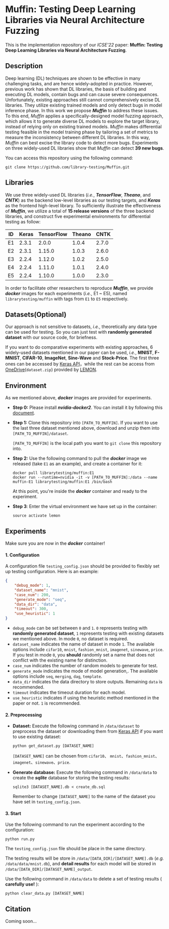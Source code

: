 # Muffin: Testing Deep Learning Libraries via Neural Architecture Fuzzing


This is the implementation repository of our *ICSE'22* paper: **Muffin: Testing Deep Learning Libraries via Neural Architecture Fuzzing**.



## Description

Deep learning (DL) techniques are shown to be effective in many challenging tasks, and are hence widely-adopted in practice. However, previous work has shown that DL libraries, the basis of building and executing DL models, contain bugs and can cause severe consequences. Unfortunately, existing approaches still cannot comprehensively excise DL libraries. They utilize existing trained models and only detect bugs in model inference phase. In this work we propose ***Muffin*** to address these issues. To this end, *Muffin* applies a specifically-designed model fuzzing approach, which allows it to generate diverse DL models to explore the target library, instead of relying only on existing trained models. *Muffin* makes differential testing feasible in the model training phase by tailoring a set of metrics to measure the inconsistency between different DL libraries. In this way, *Muffin* can best excise the library code to detect more bugs. Experiments on three widely-used DL libraries show that *Muffin* can detect **39 new bugs**.

You can access this repository using the following command:
```shell
git clone https://github.com/library-testing/Muffin.git
```



## Libraries

We use three widely-used DL libraries (*i.e.*, ***TensorFlow***, ***Theano***, and ***CNTK***) as the backend low-level libraries as our testing targets, and ***Keras*** as the frontend high-level library. To sufficiently illustrate the effectiveness of ***Muffin***, we utilize a total of **15 release versions** of the three backend libraries, and construct five experimental environments for differential testing as follow:

| ID   | Keras | TensorFlow | Theano | CNTK  |
| ---- | ----- | ---------- | ------ | ----- |
| E1   | 2.3.1 | 2.0.0      | 1.0.4  | 2.7.0 |
| E2   | 2.3.1 | 1.15.0     | 1.0.3  | 2.6.0 |
| E3   | 2.2.4 | 1.12.0     | 1.0.2  | 2.5.0 |
| E4   | 2.2.4 | 1.11.0     | 1.0.1  | 2.4.0 |
| E5   | 2.2.4 | 1.10.0     | 1.0.0  | 2.3.0 |

In order to facilitate other researchers to reproduce ***Muffin***, we provide ***docker*** images for each experiments (*i.e.*, E1 ~ E5), named `librarytesting/muffin` with tags from `E1` to `E5` respectively.



## Datasets(Optional)

Our approach is not sensitive to datasets, *i.e.*, theoretically any data type can be used for testing.  So you can just test with **randomly generated dataset** with our source code, for briefness.  

If you want to do comparative experiments with existing approaches, 6 widely-used datasets mentioned in our paper can be used, *i.e.*, **MNIST**, **F-MNIST**, **CIFAR-10**, **ImageNet**, **Sine-Wave** and **Stock-Price**. The first three ones can be accessed by [Keras API](https://keras.io/api/datasets/)，while the rest can be access from [OneDrive](https://onedrive.live.com/?authkey=%21ANVR8C2wSN1Rb9M&id=34CB15091B189D3E%211909&cid=34CB15091B189D3E)(`dataset.zip`) provided by [LEMON](https://github.com/Jacob-yen/LEMON).



## Environment

As we mentioned above, ***docker*** images are provided for experiments.

* **Step 0:** Please install ***nvidia-docker2***. You can install it by following this [document](https://codepyre.com/2019/01/installing-nvidia-docker2-on-ubuntu-18.0.4/).
* **Step 1:** Clone this repository into `[PATH_TO_MUFFIN]`. If you want to use the last three dataset mentioned above, download and unzip them into `[PATH_TO_MUFFIN]/dataset`.
   
   `[PATH_TO_MUFFIN]` is the local path you want to `git clone` this repository into.

* **Step 2:** Use the following command to pull the ***docker*** image we released (take `E1` as an example), and create a container for it:

  ```shell
  docker pull librarytesting/muffin:E1
  docker run --runtime=nvidia -it -v [PATH_TO_MUFFIN]:/data --name muffin-E1 librarytesting/muffin:E1 /bin/bash
  ```

  At this point, you're inside the ***docker*** container and ready to the experiment.

* **Step 3**: Enter the virtual environment we have set up in the container:

  ```shell
  source activate lemon
  ```

  

## Experiments

Make sure you are now in the ***docker*** container!

#### 1. Configuration

A configuration file `testing_config.json` should be provided to flexibly set up testing configuration. Here is an example:

```json
{
    "debug_mode": 1,
    "dataset_name": "mnist",
    "case_num": 200,
    "generate_mode": "seq",
    "data_dir": "data",
    "timeout": 300,
    "use_heuristic": 1
}
```

* `debug_mode` can be set between `0` and `1`.  `0`  represents testing with **randomly generated dataset**, `1` represents testing with existing datasets we mentioned above. In mode `0`, no dataset is required.
* `dataset_name` indicates the name of dataset in mode `1`. The available options include `cifar10`, `mnist`, `fashion_mnist`, `imagenet`, `sinewave`, `price`. If you test in mode `0`, you **should** randomly set a name that does not conflict with the existing name for distinction.
* `case_num` indicates the number of random models to generate for test.
* `generate_mode` indicates the mode of model generation,. The available options include  `seq`, `merging`, `dag`, `template`.
* `data_dir` indicates the data directory to store outputs.  Remaining `data` is recommended.
* `timeout` indicates the timeout duration for each model.
* `use_heuristic` indicates if using the heuristic method mentioned in the paper or not. `1` is recommended.

#### 2. Preprocessing

* **Dataset:** Execute the following command in `/data/dataset` to preprocess the dataset or downloading them from [Keras API](https://keras.io/api/datasets/) if you want to use existing dataset:

	```shell
	python get_dataset.py [DATASET_NAME]
	```

	`[DATASET_NAME]` can be chosen from `cifar10`、 `mnist`、`fashion_mnist`、`imagenet`、`sinewave`、`price`.
	
* **Generate database:** Execute the following command in `/data/data` to create the ***sqlite*** database for storing the testing results:

  ```
  sqlite3 [DATASET_NAME].db < create_db.sql
  ```

  Remember to change `[DATASET_NAME]` to the name of the dataset you have set in `testing_config.json`.

#### 3. Start

Use the following command to run the experiment according to the configuration:

```shell
python run.py
```

The `testing_config.json` file should be place in the same directory.

The testing results will be store in `/data/[DATA_DIR]/[DATASET_NAME].db` (*e.g.* `/data/data/mnist.db`), and **detail results** for each model will be stored in `/data/[DATA_DIR]/[DATASET_NAME]_output`. 

Use the following command in `/data/data` to delete a set of testing results ( **carefully use!** ):

```shell
python clear_data.py [DATASET_NAME]
```



## Citation

Coming soon...

